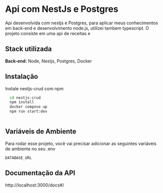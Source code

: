 
# Api com NestJs e Postgres

Api desenvolvida com nestjs e Postgres, para aplicar meus conhecimentos em back-end e desenvolvimento node.js, utilizei tambem typescript. O projeto consiste em uma api de receitas e 


## Stack utilizada

**Back-end:** Node, Nestjs, Postgres, Docker


## Instalação

Instale nestjs-crud com npm

```bash
  cd nestjs-crud
  npm install
  docker compose up 
  npm run start:dev
  
```
    
## Variáveis de Ambiente

Para rodar esse projeto, você vai precisar adicionar as seguintes variáveis de ambiente no seu .env

`DATABASE_URL`






## Documentação da API

http://localhost:3000/docs#/


